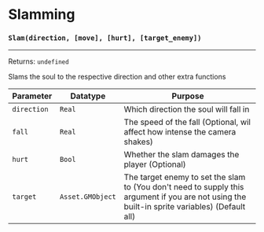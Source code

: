 # Slamming

### `Slam(direction, [move], [hurt], [target_enemy])`
---
 Returns: `undefined`

Slams the soul to the respective direction and other extra functions

| Parameter | Datatype  | Purpose |
|-----------|-----------|---------|
|`direction` |`Real` |Which direction the soul will fall in |
|`fall` |`Real` |The speed of the fall (Optional, wil affect how intense the camera shakes) |
|`hurt` |`Bool` |Whether the slam damages the player (Optional) |
|`target` |`Asset.GMObject` |The target enemy to set the slam to (You don't need to supply this argument if you are not using the built-in sprite variables) (Default all) |























